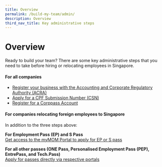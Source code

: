 ```yaml
---
title: Overview
permalink: /build-my-team/admin/
description: Overview
third_nav_title: Key administrative steps
---
```

# Overview

Ready to build your team?  There are some key administrative steps that you need to take before hiring or relocating employees in Singapore.

#### For all companies
* [Register your business with the Accounting and Corporate Regulatory Authority (ACRA)](/build-my-team/admin/all/)
* [Apply for a CPF Submission Number (CSN)](/build-my-team/admin/all/)
* [Register for a Corppass Account](/build-my-team/admin/all/)

#### For companies relocating foreign employees to Singapore
In addition to the three steps above:

**For Employment Pass (EP) and S Pass**	<br>
[Get access to the myMOM Portal to apply for EP or S pass ](/build-my-team/admin/relocate/)

**For all other passes (ONE Pass, Personalised Employment Pass (PEP), EntrePass, and Tech.Pass)**
<br>[Apply for passes directly via respective portals](/build-my-team/admin/relocate/)